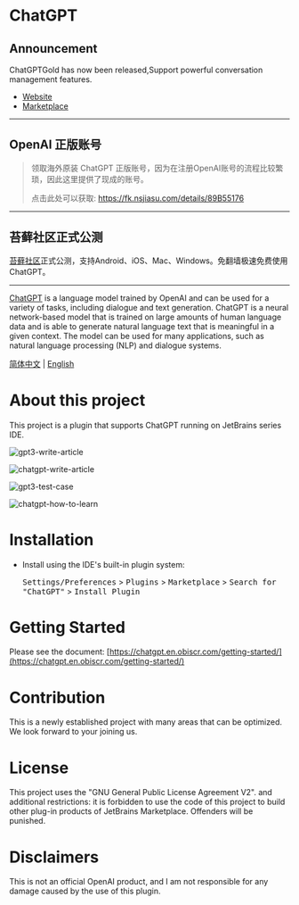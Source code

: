 # ChatGPT

## Announcement

ChatGPTGold has now been released,Support powerful conversation management features.

+ [Website](https://chatgpt.gold/getting-started)
+ [Marketplace](https://plugins.jetbrains.com/plugin/21558-chatgptgold)

---

## OpenAI 正版账号

> 领取海外原装 ChatGPT 正版账号，因为在注册OpenAI账号的流程比较繁琐，因此这里提供了现成的账号。
>
> 点击此处可以获取: https://fk.nsjiasu.com/details/89B55176

---

## 苔藓社区正式公测

[苔藓社区](https://moss.heshixi.com)正式公测，支持Android、iOS、Mac、Windows。免翻墙极速免费使用ChatGPT。

---

[ChatGPT](https://chat.openai.com/chat) is a language model trained
by OpenAI and can be used for a variety of tasks, including dialogue
and text generation. ChatGPT is a neural network-based model that is
trained on large amounts of human language data and is able to generate
natural language text that is meaningful in a given context. The model
can be used for many applications, such as natural language processing
(NLP) and dialogue systems.

[简体中文](https://github.com/dromara/ChatGPT/blob/main/README_CN.md) | 
[English](https://github.com/dromara/ChatGPT/blob/main/README.md)
<br/>

# About this project

This project is a plugin that supports ChatGPT running on JetBrains series IDE.


![gpt3-write-article](https://user-images.githubusercontent.com/28687074/222499283-d80a7601-b57d-49d9-90bd-2bb749d7e6ab.gif)

![chatgpt-write-article](https://user-images.githubusercontent.com/28687074/222499301-8118f05f-1cc5-442d-b705-3c1008e9effa.gif)

![gpt3-test-case](https://user-images.githubusercontent.com/28687074/222499405-6fe25a51-8456-4831-9d1b-6e5060d6fa0a.gif)

![chatgpt-how-to-learn](https://user-images.githubusercontent.com/28687074/222499424-25c8a2bb-13b5-47d1-82bb-ca12b6cc05fa.gif)


# Installation

- Install using the IDE's built-in plugin system:

  <kbd>Settings/Preferences</kbd> > <kbd>Plugins</kbd> > <kbd>Marketplace</kbd> > <kbd>Search for "ChatGPT"</kbd> >
  <kbd>Install Plugin</kbd>

# Getting Started

Please see the document: [https://chatgpt.en.obiscr.com/getting-started/](https://chatgpt.en.obiscr.com/getting-started/)

# Contribution

This is a newly established project with many areas that can be optimized. We look forward to your joining us.

# License

This project uses the "GNU General Public License Agreement V2". and additional restrictions: it is forbidden to use the code of this project to build other plug-in products of JetBrains Marketplace. Offenders will be punished.

# Disclaimers

This is not an official OpenAI product, and I am not responsible for any damage caused by the use of this plugin.
